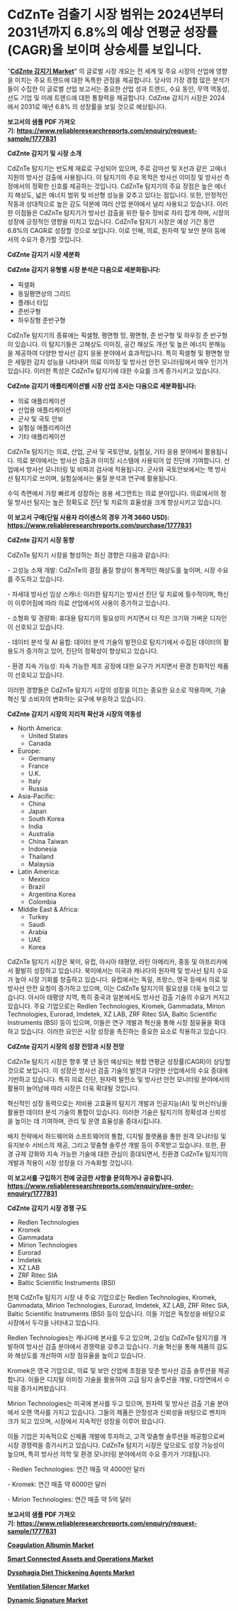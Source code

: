 <p><h1>CdZnTe 검출기 시장 범위는 2024년부터 2031년까지 6.8%의 예상 연평균 성장률(CAGR)을 보이며 상승세를 보입니다.</h1></p><p>"<strong><a href="https://www.reliableresearchreports.com/global-cdznte-detector-market-r1777831?utm_campaign=106&utm_medium=7&utm_source=Github&utm_content=ia&utm_term=28112024&utm_id=cdznte-detector">CdZnte 감지기 Market</a></strong>" 의 글로벌 시장 개요는 전 세계 및 주요 시장의 산업에 영향을 미치는 주요 트렌드에 대한 독특한 관점을 제공합니다. 당사의 가장 경험 많은 분석가들이 수집한 이 글로벌 산업 보고서는 중요한 산업 성과 트렌드, 수요 동인, 무역 역동성, 선도 기업 및 미래 트렌드에 대한 통찰력을 제공합니다. CdZnte 감지기 시장은 2024에서 2031로 매년 6.8% 의 성장률을 보일 것으로 예상됩니다.&nbsp;</p>
<p><strong>보고서의 샘플 PDF 가져오기:&nbsp;<a href="https://www.reliableresearchreports.com/enquiry/request-sample/1777831?utm_campaign=106&utm_medium=7&utm_source=Github&utm_content=ia&utm_term=28112024&utm_id=cdznte-detector">https://www.reliableresearchreports.com/enquiry/request-sample/1777831</a></strong></p>
<p><strong>CdZnte 감지기 및 시장 소개</strong></p>
<p><p>CdZnTe 탐지기는 반도체 재료로 구성되어 있으며, 주로 감마선 및 X선과 같은 고에너지원의 방사선 검출에 사용됩니다. 이 탐지기의 주요 목적은 방사선 이미징 및 방사선 측정에서의 정확한 신호를 제공하는 것입니다. CdZnTe 탐지기의 주요 장점은 높은 에너지 해상도, 넓은 에너지 범위 및 비선형 성능을 갖추고 있다는 점입니다. 또한, 안정적인 작동과 상대적으로 높은 감도 덕분에 여러 산업 분야에서 널리 사용되고 있습니다. 이러한 이점들은 CdZnTe 탐지기가 방사선 검출을 위한 필수 장비로 자리 잡게 하며, 시장의 성장에 긍정적인 영향을 미치고 있습니다. CdZnTe 탐지기 시장은 예상 기간 동안 6.8%의 CAGR로 성장할 것으로 보입니다. 이로 인해, 의료, 원자력 및 보안 분야 등에서의 수요가 증가할 것입니다.</p></p>
<p><strong>CdZnte 감지기 시장 세분화</strong></p>
<p><strong>CdZnte 감지기 유형별 시장 분석은 다음으로 세분화됩니다:</strong></p>
<p><ul><li>픽셀화</li><li>동일평면상의 그리드</li><li>플래너 타입</li><li>준반구형</li><li>하우징형 준반구형</li></ul></p>
<p><p>CdZnTe 탐지기의 종류에는 픽셀형, 평면형 망, 평면형, 준 반구형 및 하우징 준 반구형이 있습니다. 이 탐지기들은 고해상도 이미징, 공간 해상도 개선 및 높은 에너지 분해능을 제공하여 다양한 방사선 감지 응용 분야에서 효과적입니다. 특히 픽셀형 및 평면형 망은 세밀한 감지 성능을 나타내어 의료 이미징 및 방사선 안전 모니터링에서 매우 인기가 있습니다. 이러한 특성은 CdZnTe 탐지기에 대한 수요를 크게 증가시키고 있습니다.</p></p>
<p><strong>CdZnte 감지기 애플리케이션별 시장 산업 조사는 다음으로 세분화됩니다:</strong></p>
<p><ul><li>의료 애플리케이션</li><li>산업용 애플리케이션</li><li>군사 및 국토 안보</li><li>실험실 애플리케이션</li><li>기타 애플리케이션</li></ul></p>
<p><p>CdZnTe 탐지기는 의료, 산업, 군사 및 국토안보, 실험실, 기타 응용 분야에서 활용됩니다. 의료 분야에서는 방사선 검출과 이미징 시스템에 사용되어 암 진단에 기여합니다. 산업에서 방사선 모니터링 및 비파괴 검사에 적용됩니다. 군사와 국토안보에서는 핵 방사선 탐지기로 쓰이며, 실험실에서는 물질 분석과 연구에 활용됩니다.  </p><p>수익 측면에서 가장 빠르게 성장하는 응용 세그먼트는 의료 분야입니다. 의료에서의 정밀 방사선 탐지는 높은 정확도로 진단 및 치료의 효율성을 크게 향상시키고 있습니다.</p></p>
<p><strong>이 보고서 구매(단일 사용자 라이센스의 경우 가격 3660 USD): <a href="https://www.reliableresearchreports.com/purchase/1777831?utm_campaign=106&utm_medium=7&utm_source=Github&utm_content=ia&utm_term=28112024&utm_id=cdznte-detector">https://www.reliableresearchreports.com/purchase/1777831</a></strong></p>
<p><strong>CdZnte 감지기 시장 동향</strong></p>
<p><p>CdZnTe 탐지기 시장을 형성하는 최신 경향은 다음과 같습니다:</p><p>- 고성능 소재 개발: CdZnTe의 결정 품질 향상이 통계적인 해상도를 높이며, 시장 수요를 주도하고 있습니다.</p><p>- 차세대 방사선 임상 스캐너: 이러한 탐지기는 방사선 진단 및 치료에 필수적이며, 혁신이 이루어짐에 따라 의료 산업에서의 사용이 증가하고 있습니다.</p><p>- 소형화 및 경량화: 휴대용 탐지기의 필요성이 커지면서 더 작은 크기와 가벼운 디자인이 선호되고 있습니다.</p><p>- 데이터 분석 및 AI 융합: 데이터 분석 기술의 발전으로 탐지기에서 수집된 데이터의 활용도가 증가하고 있어, 진단의 정확성이 향상되고 있습니다.</p><p>- 환경 지속 가능성: 지속 가능한 제조 공정에 대한 요구가 커지면서 환경 친화적인 제품이 선호되고 있습니다.</p><p>이러한 경향들은 CdZnTe 탐지기 시장의 성장을 이끄는 중요한 요소로 작용하며, 기술 혁신 및 소비자의 변화하는 요구에 부응하고 있습니다.</p></p>
<p><strong>CdZnte 감지기 시장의 지리적 확산과 시장의 역동성</strong></p>
<p><ul>
    <li>
        North America:
        <ul>
            <li>United States</li>
            <li>Canada</li>
        </ul>
    </li>
    <li>
        Europe:
        <ul>
            <li>Germany</li>
            <li>France</li>
            <li>U.K.</li>
            <li>Italy</li>
            <li>Russia</li>
        </ul>
    </li>
    <li>
        Asia-Pacific:
        <ul>
            <li>China</li>
            <li>Japan</li>
            <li>South Korea</li>
            <li>India</li>
            <li>Australia</li>
            <li>China Taiwan</li>
            <li>Indonesia</li>
            <li>Thailand</li>
            <li>Malaysia</li>
        </ul>
    </li>
    <li>
        Latin America:
        <ul>
            <li>Mexico</li>
            <li>Brazil</li>
            <li>Argentina Korea</li>
            <li>Colombia</li>
        </ul>
    </li>
    <li>
        Middle East & Africa:
        <ul>
            <li>Turkey</li>
            <li>Saudi</li>
            <li>Arabia</li>
            <li>UAE</li>
            <li>Korea</li>
        </ul>
    </li>
    </ul></p>
<p><p>CdZnTe 탐지기 시장은 북미, 유럽, 아시아 태평양, 라틴 아메리카, 중동 및 아프리카에서 활발히 성장하고 있습니다. 북미에서는 미국과 캐나다의 원자력 및 방사선 탐지 수요가 높아 시장 기회를 창출하고 있습니다. 유럽에서는 독일, 프랑스, 영국 등에서 의료 및 방사선 안전 요청이 증가하고 있으며, 이는 CdZnTe 탐지기의 필요성을 더욱 높이고 있습니다. 아시아 태평양 지역, 특히 중국과 일본에서도 방사선 검출 기술의 수요가 커지고 있습니다. 주요 기업으로는 Redlen Technologies, Kromek, Gammadata, Mirion Technologies, Eurorad, Imdetek, XZ LAB, ZRF Ritec SIA, Baltic Scientific Instruments (BSI) 등이 있으며, 이들은 연구 개발과 혁신을 통해 시장 점유율을 확대하고 있습니다. 이러한 요인은 시장 성장을 촉진하는 중요한 요소로 작용하고 있습니다.</p></p>
<p><strong>CdZnte 감지기 시장의 성장 전망과 시장 전망</strong></p>
<p><p>CdZnTe 탐지기 시장은 향후 몇 년 동안 예상되는 복합 연평균 성장률(CAGR)이 상당할 것으로 보입니다. 이 성장은 방사선 검출 기술의 발전과 다양한 산업에서의 수요 증대에 기반하고 있습니다. 특히 의료 진단, 원자력 발전소 및 방사선 안전 모니터링 분야에서의 활용이 늘어남에 따라 시장은 더욱 확대될 것입니다. </p><p>혁신적인 성장 동력으로는 저비용 고효율의 탐지기 개발과 인공지능(AI) 및 머신러닝을 활용한 데이터 분석 기술의 통합이 있습니다. 이러한 기술은 탐지기의 정확성과 신뢰성을 높이는 데 기여하며, 관리 및 운영 효율성을 증대시킵니다. </p><p>배치 전략에서 하드웨어와 소프트웨어의 통합, 디지털 플랫폼을 통한 원격 모니터링 및 유지보수 서비스의 제공, 그리고 맞춤형 솔루션 개발 등이 주목받고 있습니다. 또한, 환경 규제 강화와 지속 가능한 기술에 대한 관심이 증대되면서, 친환경 CdZnTe 탐지기의 개발과 적용이 시장 성장을 더 가속화할 것입니다.</p></p>
<p><strong>이 보고서를 구입하기 전에 궁금한 사항을 문의하거나 공유합니다. <a href="https://www.reliableresearchreports.com/enquiry/pre-order-enquiry/1777831?utm_campaign=106&utm_medium=7&utm_source=Github&utm_content=ia&utm_term=28112024&utm_id=cdznte-detector">https://www.reliableresearchreports.com/enquiry/pre-order-enquiry/1777831</a></strong></p>
<p><strong>CdZnte 감지기 시장 경쟁 구도</strong></p>
<p><ul><li>Redlen Technologies</li><li>Kromek</li><li>Gammadata</li><li>Mirion Technologies</li><li>Eurorad</li><li>Imdetek</li><li>XZ LAB</li><li>ZRF Ritec SIA</li><li>Baltic Scientific Instruments (BSI)</li></ul></p>
<p><p>현재 CdZnTe 탐지기 시장 내 주요 기업으로는 Redlen Technologies, Kromek, Gammadata, Mirion Technologies, Eurorad, Imdetek, XZ LAB, ZRF Ritec SIA, Baltic Scientific Instruments (BSI) 등이 있습니다. 이들 기업은 독창성을 바탕으로 시장에서 두각을 나타내고 있습니다.</p><p>Redlen Technologies는 캐나다에 본사를 두고 있으며, 고성능 CdZnTe 탐지기를 개발하여 방사선 검출 분야에서 경쟁력을 갖추고 있습니다. 기술 혁신을 통해 제품의 감도와 해상도를 개선하여 시장 점유율을 높이고 있습니다.</p><p>Kromek은 영국 기업으로, 의료 및 보안 산업에 초점을 맞춘 방사선 검출 솔루션을 제공합니다. 이들은 디지털 이미징 기술을 활용하여 고급 탐지 솔루션을 개발, 다방면에서 수익을 증가시켜왔습니다.</p><p>Mirion Technologies는 미국에 본사를 두고 있으며, 원자력 및 방사선 검출 기술 분야에서 오랜 역사를 가지고 있습니다. 그들의 제품은 안정성과 신뢰성을 바탕으로 벤치마크가 되고 있으며, 시장에서 지속적인 성장을 이루어 왔습니다.</p><p>이들 기업은 지속적으로 신제품 개발에 투자하고, 고객 맞춤형 솔루션을 제공함으로써 시장 경쟁력을 증가시키고 있습니다. CdZnTe 탐지기 시장은 앞으로도 성장 가능성이 높으며, 특히 방사선 의학 및 환경 모니터링 분야에서의 수요 증가가 기대됩니다.</p><p>- Redlen Technologies: 연간 매출 약 4000만 달러</p><p>- Kromek: 연간 매출 약 6000만 달러</p><p>- Mirion Technologies: 연간 매출 약 5억 달러</p></p>
<p><strong>보고서의 샘플 PDF 가져오기:&nbsp;<a href="https://www.reliableresearchreports.com/enquiry/request-sample/1777831?utm_campaign=106&utm_medium=7&utm_source=Github&utm_content=ia&utm_term=28112024&utm_id=cdznte-detector">https://www.reliableresearchreports.com/enquiry/request-sample/1777831</a></strong></p>
<p><strong><p><a href="https://issuu.com/reportprime-2/docs/coagulation-albumin-market-size-203_1005e316d1ad3b?utm_campaign=106&utm_medium=7&utm_source=Github&utm_content=ia&utm_term=28112024&utm_id=cdznte-detector">Coagulation Albumin Market</a></p><p><a href="https://issuu.com/reportprime-2/docs/smart-connected-assets-and-operatio_09882929a7646c?utm_campaign=106&utm_medium=7&utm_source=Github&utm_content=ia&utm_term=28112024&utm_id=cdznte-detector">Smart Connected Assets and Operations Market</a></p><p><a href="https://www.linkedin.com/pulse/dysphagia-diet-thickening-agents-market-research-report-analyzing-mvlwe?utm_campaign=106&utm_medium=7&utm_source=Github&utm_content=ia&utm_term=28112024&utm_id=cdznte-detector">Dysphagia Diet Thickening Agents Market</a></p><p><a href="https://github.com/nathandecarvalho/Market-Research-Report-List-5/blob/main/ventilation-silencer-market.md?utm_campaign=106&utm_medium=7&utm_source=Github&utm_content=ia&utm_term=28112024&utm_id=cdznte-detector">Ventilation Silencer Market</a></p><p><a href="https://www.linkedin.com/pulse/comprehensive-overview-dynamic-signature-market-insights-ne1gf?utm_campaign=106&utm_medium=7&utm_source=Github&utm_content=ia&utm_term=28112024&utm_id=cdznte-detector">Dynamic Signature Market</a></p></strong></p>
<p></p>